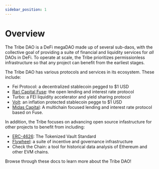 ```yaml
---
sidebar_position: 1
---
```


# Overview

The Tribe DAO is a DeFi megaDAO made up of several sub-daos, with the collective goal of providing a suite of financial and liquidity services for _all_ DAOs in DeFi. To operate at scale, the Tribe prioritizes permissionless infrastructure so that any project can benefit from the earliest stages.

The Tribe DAO has various protocols and services in its ecosystem. These include:

- Fei Protocol: a decentralized stablecoin pegged to $1 USD
- [Rari Capital Fuse](https://docs.rari.capital/): the open lending and interest rate protocol
- Turbo: a FEI liquidity accelerator and yield sharing protocol
- [Volt](https://www.voltprotocol.io/): an inflation protected stablecoin pegge to $1 USD
- [Midas Capital](https://twitter.com/MidasCapitalXYZ): A multichain focused lending and interest rate protocol based on Fuse.

In addition, the Tribe focuses on advancing open source infastructure for other projects to benefit from including:

- [ERC-4626](https://github.com/fei-protocol/ERC4626): The Tokenized Vault Standard
- [Flywheel](https://github.com/fei-protocol/flywheel-v2): a suite of incentive and governance infrastructure
- Check the Chain: a tool for historical data analysis of Ethereum and other EVM chains.

Browse through these docs to learn more about the Tribe DAO!

